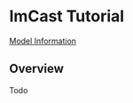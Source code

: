 # ImCast Tutorial

<a href="/model-info/#imcast-model" class="btn btn--primary">Model Information</a>

## Overview
Todo